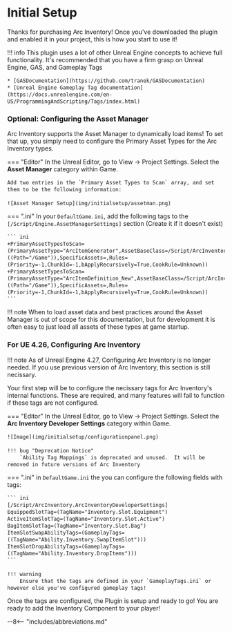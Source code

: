 # Initial Setup

Thanks for purchasing Arc Inventory!  Once you've downloaded the plugin and enabled it in your project, this is how you start to use it!

!!! info 
    This plugin uses a lot of other Unreal Engine concepts to achieve full functionality.  It's recommended that you have a firm grasp on Unreal Engine, GAS, and Gameplay Tags

    * [GASDocumentation](https://github.com/tranek/GASDocumentation)
    * [Unreal Engine Gameplay Tag documentation](https://docs.unrealengine.com/en-US/ProgrammingAndScripting/Tags/index.html)



### Optional: Configuring the Asset Manager

Arc Inventory supports the Asset Manager to dynamically load items!  To set that up, you simply need to configure the Primary Asset Types for the Arc Inventory types.

=== "Editor"
    In the Unreal Editor, go to View -> Project Settings.  Select the **Asset Manager** category within Game.

    Add two entries in the `Primary Asset Types to Scan` array, and set them to be the following information:

    ![Asset Manager Setup](img/initialsetup/assetman.png)

=== ".ini"
    In your `DefaultGame.ini`, add the following tags to the `[/Script/Engine.AssetManagerSettings]` section (Create it if it doesn't exist)

    ``` ini
    +PrimaryAssetTypesToScan=(PrimaryAssetType="ArcItemGenerator",AssetBaseClass=/Script/ArcInventory.ArcItemGenerator,bHasBlueprintClasses=True,bIsEditorOnly=False,Directories=((Path="/Game")),SpecificAssets=,Rules=(Priority=-1,ChunkId=-1,bApplyRecursively=True,CookRule=Unknown))
    +PrimaryAssetTypesToScan=(PrimaryAssetType="ArcItemDefinition_New",AssetBaseClass=/Script/ArcInventory.ArcItemDefinition_New,bHasBlueprintClasses=True,bIsEditorOnly=False,Directories=((Path="/Game")),SpecificAssets=,Rules=(Priority=-1,ChunkId=-1,bApplyRecursively=True,CookRule=Unknown))
    ```

!!! note
    When to load asset data and best practices around the Asset Manager is out of scope for this documentation, but for development it is often easy to just load all assets of these types at game startup.  

### For UE 4.26, Configuring Arc Inventory

!!! note
    As of Unreal Engine 4.27, Configuring Arc Inventory is no longer needed.  If you use previous version of Arc Inventory, this section is still necissary.



Your first step will be to configure the necissary tags for Arc Inventory's internal functions.  These are required, and many features will fail to function if these tags are not configured.  

=== "Editor"
    In the Unreal Editor, go to View -> Project Settings.  Select the **Arc Inventory Developer Settings** category within Game.

    ![Image](img/initialsetup/configurationpanel.png)

    !!! bug "Deprecation Notice"
        `Ability Tag Mappings` is deprecated and unused.  It will be removed in future versions of Arc Inventory


=== ".ini"
    in `DefaultGame.ini` the you can configure the following fields with tags:

    ``` ini 
    [/Script/ArcInventory.ArcInventoryDeveloperSettings]
    EquippedSlotTag=(TagName="Inventory.Slot.Equipment")
    ActiveItemSlotTag=(TagName="Inventory.Slot.Active")
    BagItemSlotTag=(TagName="Inventory.Slot.Bag")
    ItemSlotSwapAbilityTags=(GameplayTags=((TagName="Ability.Inventory.SwapItemSlot")))
    ItemSlotDropAbilityTags=(GameplayTags=((TagName="Ability.Inventory.DropItems")))
    ```

    !!! warning
        Ensure that the tags are defined in your `GameplayTags.ini` or however else you've configured gameplay tags!


Once the tags are configured, the Plugin is setup and ready to go!  You are ready to add the Inventory Component to your player!

--8<-- "includes/abbreviations.md"